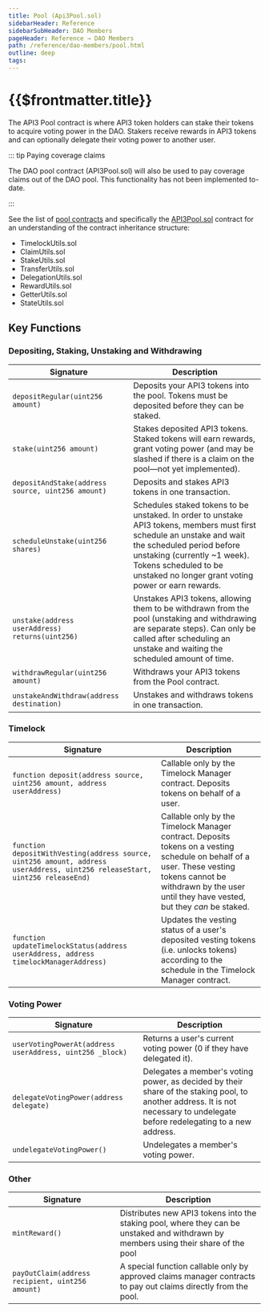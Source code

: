 ```yaml
---
title: Pool (Api3Pool.sol)
sidebarHeader: Reference
sidebarSubHeader: DAO Members
pageHeader: Reference → DAO Members
path: /reference/dao-members/pool.html
outline: deep
tags:
---
```


<PageHeader/>

# {{$frontmatter.title}}

The API3 Pool contract is where API3 token holders can stake their tokens to
acquire voting power in the DAO. Stakers receive rewards in API3 tokens and can
optionally delegate their voting power to another user.

::: tip Paying coverage claims

The DAO pool contract (API3Pool.sol) will also be used to pay coverage claims
out of the DAO pool. This functionality has not been implemented to-date.

:::

See the list of
[pool contracts](https://github.com/api3dao/api3-dao/tree/main/packages/pool/contracts)<ExternalLinkImage/>
and specifically the
[API3Pool.sol](https://github.com/api3dao/api3-dao/blob/main/packages/pool/contracts/Api3Pool.sol)<ExternalLinkImage/>
contract for an understanding of the contract inheritance structure:

- TimelockUtils.sol
- ClaimUtils.sol
- StakeUtils.sol
- TransferUtils.sol
- DelegationUtils.sol
- RewardUtils.sol
- GetterUtils.sol
- StateUtils.sol

## Key Functions

### Depositing, Staking, Unstaking and Withdrawing

| Signature                                         | Description                                                                                                                                                                                                                                                       |
| ------------------------------------------------- | ----------------------------------------------------------------------------------------------------------------------------------------------------------------------------------------------------------------------------------------------------------------- |
| `depositRegular(uint256 amount)`                  | Deposits your API3 tokens into the pool. Tokens must be deposited before they can be staked.                                                                                                                                                                      |
| `stake(uint256 amount)`                           | Stakes deposited API3 tokens. Staked tokens will earn rewards, grant voting power (and may be slashed if there is a claim on the pool—not yet implemented).                                                                                                       |
| `depositAndStake(address source, uint256 amount)` | Deposits and stakes API3 tokens in one transaction.                                                                                                                                                                                                               |
| `scheduleUnstake(uint256 shares)`                 | Schedules staked tokens to be unstaked. In order to unstake API3 tokens, members must first schedule an unstake and wait the scheduled period before unstaking (currently ~1 week). Tokens scheduled to be unstaked no longer grant voting power or earn rewards. |
| `unstake(address userAddress) returns(uint256)`   | Unstakes API3 tokens, allowing them to be withdrawn from the pool (unstaking and withdrawing are separate steps). Can only be called after scheduling an unstake and waiting the scheduled amount of time.                                                        |
| `withdrawRegular(uint256 amount)`                 | Withdraws your API3 tokens from the Pool contract.                                                                                                                                                                                                                |
| `unstakeAndWithdraw(address destination)`         | Unstakes and withdraws tokens in one transaction.                                                                                                                                                                                                                 |

### Timelock

| Signature                                                                                                                    | Description                                                                                                                                                                                                       |
| ---------------------------------------------------------------------------------------------------------------------------- | ----------------------------------------------------------------------------------------------------------------------------------------------------------------------------------------------------------------- |
| `function deposit(address source, uint256 amount, address userAddress)`                                                      | Callable only by the Timelock Manager contract. Deposits tokens on behalf of a user.                                                                                                                              |
| `function depositWithVesting(address source, uint256 amount, address userAddress, uint256 releaseStart, uint256 releaseEnd)` | Callable only by the Timelock Manager contract. Deposits tokens on a vesting schedule on behalf of a user. These vesting tokens cannot be withdrawn by the user until they have vested, but they _can_ be staked. |
| `function updateTimelockStatus(address userAddress, address timelockManagerAddress)`                                         | Updates the vesting status of a user's deposited vesting tokens (i.e. unlocks tokens) according to the schedule in the Timelock Manager contract.                                                                 |

### Voting Power

| Signature                                                | Description                                                                                                                                                                   |
| -------------------------------------------------------- | ----------------------------------------------------------------------------------------------------------------------------------------------------------------------------- |
| `userVotingPowerAt(address userAddress, uint256 _block)` | Returns a user's current voting power (0 if they have delegated it).                                                                                                          |
| `delegateVotingPower(address delegate)`                  | Delegates a member's voting power, as decided by their share of the staking pool, to another address. It is not necessary to undelegate before redelegating to a new address. |
| `undelegateVotingPower()`                                | Undelegates a member's voting power.                                                                                                                                          |

### Other

| Signature                                        | Description                                                                                                                          |
| ------------------------------------------------ | ------------------------------------------------------------------------------------------------------------------------------------ |
| `mintReward()`                                   | Distributes new API3 tokens into the staking pool, where they can be unstaked and withdrawn by members using their share of the pool |
| `payOutClaim(address recipient, uint256 amount)` | A special function callable only by approved claims manager contracts to pay out claims directly from the pool.                      |
